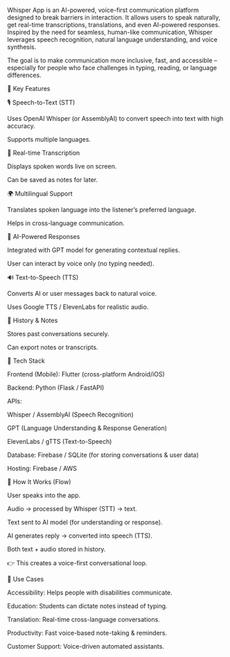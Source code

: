 Whisper App is an AI-powered, voice-first communication platform designed to break barriers in interaction. It allows users to speak naturally, get real-time transcriptions, translations, and even AI-powered responses. Inspired by the need for seamless, human-like communication, Whisper leverages speech recognition, natural language understanding, and voice synthesis.

The goal is to make communication more inclusive, fast, and accessible – especially for people who face challenges in typing, reading, or language differences.

🔹 Key Features

🎙 Speech-to-Text (STT)

Uses OpenAI Whisper (or AssemblyAI) to convert speech into text with high accuracy.

Supports multiple languages.

📝 Real-time Transcription

Displays spoken words live on screen.

Can be saved as notes for later.

🌍 Multilingual Support

Translates spoken language into the listener’s preferred language.

Helps in cross-language communication.

🤖 AI-Powered Responses

Integrated with GPT model for generating contextual replies.

User can interact by voice only (no typing needed).

🔊 Text-to-Speech (TTS)

Converts AI or user messages back to natural voice.

Uses Google TTS / ElevenLabs for realistic audio.

📂 History & Notes

Stores past conversations securely.

Can export notes or transcripts.

🔹 Tech Stack

Frontend (Mobile): Flutter (cross-platform Android/iOS)

Backend: Python (Flask / FastAPI)

APIs:

Whisper / AssemblyAI (Speech Recognition)

GPT (Language Understanding & Response Generation)

ElevenLabs / gTTS (Text-to-Speech)

Database: Firebase / SQLite (for storing conversations & user data)

Hosting: Firebase / AWS

🔹 How It Works (Flow)

User speaks into the app.

Audio → processed by Whisper (STT) → text.

Text sent to AI model (for understanding or response).

AI generates reply → converted into speech (TTS).

Both text + audio stored in history.

👉 This creates a voice-first conversational loop.

🔹 Use Cases

Accessibility: Helps people with disabilities communicate.

Education: Students can dictate notes instead of typing.

Translation: Real-time cross-language conversations.

Productivity: Fast voice-based note-taking & reminders.

Customer Support: Voice-driven automated assistants.



